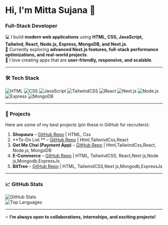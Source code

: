 # Hi, I'm Mitta Sujana 👋
### Full-Stack Developer 

💻 I build **modern web applications** using **HTML, CSS, JavaScript, Tailwind, React, Node.js, Express, MongoDB, and Next.js**.  
🌱 Currently exploring **advanced Next.js features, full-stack performance optimizations, and real-world projects**.  
🎯 I love creating apps that are **user-friendly, responsive, and scalable**.  

---

### 🛠️ Tech Stack

![HTML](https://img.shields.io/badge/HTML5-E34F26?style=for-the-badge&logo=html5&logoColor=white)
![CSS](https://img.shields.io/badge/CSS3-1572B6?style=for-the-badge&logo=css3&logoColor=white)
![JavaScript](https://img.shields.io/badge/JavaScript-F7DF1E?style=for-the-badge&logo=javascript&logoColor=black)
![TailwindCSS](https://img.shields.io/badge/TailwindCSS-06B6D4?style=for-the-badge&logo=tailwind-css&logoColor=white)
![React](https://img.shields.io/badge/React-61DAFB?style=for-the-badge&logo=react&logoColor=black)
![Next.js](https://img.shields.io/badge/Next.js-000000?style=for-the-badge&logo=next.js&logoColor=white)
![Node.js](https://img.shields.io/badge/Node.js-339933?style=for-the-badge&logo=node.js&logoColor=white)
![Express](https://img.shields.io/badge/Express.js-000000?style=for-the-badge&logo=express&logoColor=white)
![MongoDB](https://img.shields.io/badge/MongoDB-47A248?style=for-the-badge&logo=mongodb&logoColor=white)

---

### 📂 Projects

Here are some of my best projects (pin these in GitHub for recruiters):

1. **Shopaura** – [GitHub Repo](https://github.com/sujana15/shopaura) | HTML, Css 
2. **To-Do List ** – [GitHub Repo]() | Html,TailwindCss,React 
3. **Get Me Chai (Payment App)** – [GitHub Repo](#) | Html,TailwindCss,React, Node.js, MongoDB
4. **E-Commerce** – [GitHub Repo](https://github.com/sujana15/E-Commerce) | HTML, TailwindCSS, React,Next js,Node js,Mongodb,ExpressJs
4. **BitTree** – [GitHub Repo](#) | HTML, TailwindCSS,Next js,Mongodb,ExpressJs

---

### 📈 GitHub Stats

![GitHub Stats](https://github-readme-stats.vercel.app/api?username=sujana15&show_icons=true&theme=radical)  
![Top Languages](https://github-readme-stats.vercel.app/api/top-langs/?username=sujana15&layout=compact&theme=radical)

---


⭐ **I’m always open to collaborations, internships, and exciting projects!**
